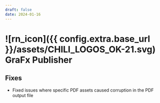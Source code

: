```yaml
---
draft: false
date: 2024-01-16
---
```


# ![rn_icon]({{ config.extra.base_url }}/assets/CHILI_LOGOS_OK-21.svg) GraFx Publisher

<!-- more -->

## Fixes

- Fixed issues where specific PDF assets caused corruption in the PDF output file
